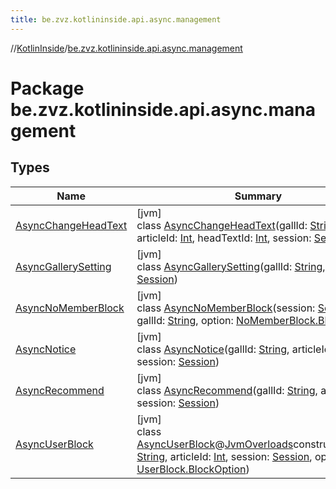 ```yaml
---
title: be.zvz.kotlininside.api.async.management
---
```

//[KotlinInside](../../index.html)/[be.zvz.kotlininside.api.async.management](index.html)



# Package be.zvz.kotlininside.api.async.management



## Types


| Name | Summary |
|---|---|
| [AsyncChangeHeadText](-async-change-head-text/index.html) | [jvm]<br>class [AsyncChangeHeadText](-async-change-head-text/index.html)(gallId: [String](https://kotlinlang.org/api/latest/jvm/stdlib/kotlin/-string/index.html), articleId: [Int](https://kotlinlang.org/api/latest/jvm/stdlib/kotlin/-int/index.html), headTextId: [Int](https://kotlinlang.org/api/latest/jvm/stdlib/kotlin/-int/index.html), session: [Session](../be.zvz.kotlininside.session/-session/index.html)) |
| [AsyncGallerySetting](-async-gallery-setting/index.html) | [jvm]<br>class [AsyncGallerySetting](-async-gallery-setting/index.html)(gallId: [String](https://kotlinlang.org/api/latest/jvm/stdlib/kotlin/-string/index.html), session: [Session](../be.zvz.kotlininside.session/-session/index.html)) |
| [AsyncNoMemberBlock](-async-no-member-block/index.html) | [jvm]<br>class [AsyncNoMemberBlock](-async-no-member-block/index.html)(session: [Session](../be.zvz.kotlininside.session/-session/index.html), gallId: [String](https://kotlinlang.org/api/latest/jvm/stdlib/kotlin/-string/index.html), option: [NoMemberBlock.BlockOption](../be.zvz.kotlininside.api.management/-no-member-block/-block-option/index.html)) |
| [AsyncNotice](-async-notice/index.html) | [jvm]<br>class [AsyncNotice](-async-notice/index.html)(gallId: [String](https://kotlinlang.org/api/latest/jvm/stdlib/kotlin/-string/index.html), articleId: [Int](https://kotlinlang.org/api/latest/jvm/stdlib/kotlin/-int/index.html), session: [Session](../be.zvz.kotlininside.session/-session/index.html)) |
| [AsyncRecommend](-async-recommend/index.html) | [jvm]<br>class [AsyncRecommend](-async-recommend/index.html)(gallId: [String](https://kotlinlang.org/api/latest/jvm/stdlib/kotlin/-string/index.html), articleId: [Int](https://kotlinlang.org/api/latest/jvm/stdlib/kotlin/-int/index.html), session: [Session](../be.zvz.kotlininside.session/-session/index.html)) |
| [AsyncUserBlock](-async-user-block/index.html) | [jvm]<br>class [AsyncUserBlock](-async-user-block/index.html)@[JvmOverloads](https://kotlinlang.org/api/latest/jvm/stdlib/kotlin.jvm/-jvm-overloads/index.html)constructor(gallId: [String](https://kotlinlang.org/api/latest/jvm/stdlib/kotlin/-string/index.html), articleId: [Int](https://kotlinlang.org/api/latest/jvm/stdlib/kotlin/-int/index.html), session: [Session](../be.zvz.kotlininside.session/-session/index.html), option: [UserBlock.BlockOption](../be.zvz.kotlininside.api.management/-user-block/-block-option/index.html)) |

